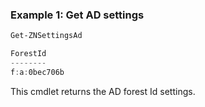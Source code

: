 ### Example 1: Get AD settings
```powershell
Get-ZNSettingsAd

ForestId
--------
f:a:0bec706b
```

This cmdlet returns the AD forest Id  settings.
